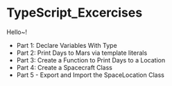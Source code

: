 # TypeScript_Excercises
Hello~!

- Part 1: Declare Variables With Type
- Part 2: Print Days to Mars via template literals
- Part 3: Create a Function to Print Days to a Location
- Part 4: Create a Spacecraft Class
- Part 5 - Export and Import the SpaceLocation Class